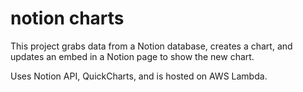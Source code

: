 # notion charts
This project grabs data from a Notion database, creates a chart, and updates an embed in a Notion page to show the new chart.

Uses Notion API, QuickCharts, and is hosted on AWS Lambda.